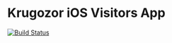 # Krugozor iOS Visitors App
[![Build Status](https://travis-ci.org/onebytecode/krugozor-iOS-visitorsApp.svg?branch=develop)](https://travis-ci.org/onebytecode/krugozor-iOS-visitorsApp)
#
#
#
#
